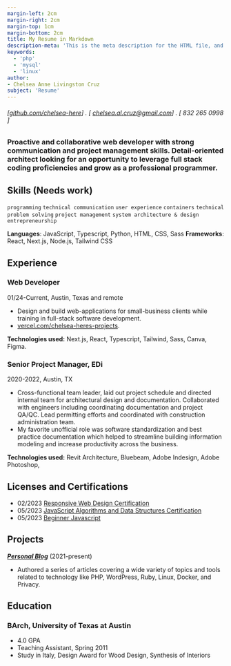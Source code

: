 ```yaml
---
margin-left: 2cm
margin-right: 2cm
margin-top: 1cm
margin-bottom: 2cm
title: My Resume in Markdown
description-meta: 'This is the meta description for the HTML file, and one day the PDF file, for better SEO?'
keywords:
  - 'php'
  - 'mysql'
  - 'linux'
author:
- Chelsea Anne Livingston Cruz
subject: 'Resume'
---
```

###### [[github.com/chelsea-here](https://github.com/chelsea-here)] . [ chelsea.al.cruz@gmail.com] . [ 832 265 0998 ]

### Proactive and collaborative web developer with strong communication and project management skills. Detail-oriented architect looking for an opportunity to leverage full stack coding proficiencies and grow as a professional programmer.

## Skills (Needs work)
```programming```
```technical communication```
```user experience```
```containers```
```technical problem solving```
```project management```
```system architecture & design```
```entrepreneurship```

**Languages**: JavaScript, Typescript, Python, HTML, CSS, Sass
**Frameworks**: React, Next.js, Node.js, Tailwind CSS

## Experience

### Web Developer

01/24-Current, Austin, Texas and remote

- Design and build web-applications for small-business clients while training in full-stack software development.
- [vercel.com/chelsea-heres-projects](https://vercel.com/chelsea-heres-projects).

**Technologies used:** Next.js, React, Typescript, Tailwind, Sass, Canva, Figma.

### Senior Project Manager, EDi

2020-2022, Austin, TX

- Cross-functional team leader, laid out project schedule and directed internal team for architectural design and documentation.  Collaborated with engineers including coordinating documentation and project QA/QC.  Lead permitting efforts and coordinated with construction administration team.
- My favorite unofficial role was software standardization and best practice documentation which helped to streamline building information modeling and increase productivity across the business.

**Technologies used:** Revit Architecture, Bluebeam, Adobe Indesign, Adobe Photoshop, 

## Licenses and Certifications

- 02/2023 [Responsive Web Design Certification](https://www.freecodecamp.org/certification/chelsea4568/javascript-algorithms-and-data-structures)
- 05/2023 [JavaScript Algorithms and Data Structures Certification](https://www.freecodecamp.org/certification/chelsea4568/javascript-algorithms-and-data-structures)
- 05/2023 [Beginner Javascript](https://courses.wesbos.com/account/certificate/648a224ef6a5ae2411309695)

## Projects

**[*Personal Blog*](http://luther.io)** (2021-present)

- Authored a series of articles covering a wide variety of topics and tools related to technology like PHP, WordPress, Ruby, Linux, Docker, and Privacy.

## Education

### BArch, University of Texas at Austin

- 4.0 GPA
- Teaching Assistant, Spring 2011
- Study in Italy, Design Award for Wood Design, Synthesis of Interiors
